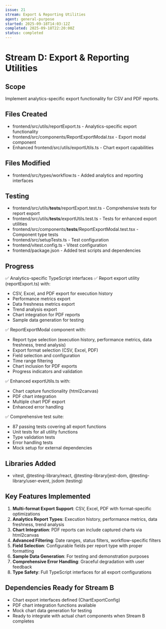 ```yaml
---
issue: 21
stream: Export & Reporting Utilities
agent: general-purpose
started: 2025-09-18T14:03:12Z
completed: 2025-09-18T22:20:00Z
status: completed
---
```


# Stream D: Export & Reporting Utilities

## Scope
Implement analytics-specific export functionality for CSV and PDF reports.

## Files Created
- frontend/src/utils/reportExport.ts - Analytics-specific export functionality
- frontend/src/components/ReportExportModal.tsx - Export modal component
- Enhanced frontend/src/utils/exportUtils.ts - Chart export capabilities

## Files Modified
- frontend/src/types/workflow.ts - Added analytics and reporting interfaces

## Testing
- frontend/src/utils/__tests__/reportExport.test.ts - Comprehensive tests for report export
- frontend/src/utils/__tests__/exportUtils.test.ts - Tests for enhanced export utilities
- frontend/src/components/__tests__/ReportExportModal.test.tsx - Component type tests
- frontend/src/setupTests.ts - Test configuration
- frontend/vitest.config.ts - Vitest configuration
- frontend/package.json - Added test scripts and dependencies

## Progress
✅ Analytics-specific TypeScript interfaces
✅ Report export utility (reportExport.ts) with:
  - CSV, Excel, and PDF export for execution history
  - Performance metrics export
  - Data freshness metrics export
  - Trend analysis export
  - Chart integration for PDF reports
  - Sample data generation for testing

✅ ReportExportModal component with:
  - Report type selection (execution history, performance metrics, data freshness, trend analysis)
  - Export format selection (CSV, Excel, PDF)
  - Field selection and configuration
  - Time range filtering
  - Chart inclusion for PDF exports
  - Progress indicators and validation

✅ Enhanced exportUtils.ts with:
  - Chart capture functionality (html2canvas)
  - PDF chart integration
  - Multiple chart PDF export
  - Enhanced error handling

✅ Comprehensive test suite:
  - 87 passing tests covering all export functions
  - Unit tests for all utility functions
  - Type validation tests
  - Error handling tests
  - Mock setup for external dependencies

## Libraries Added
- vitest, @testing-library/react, @testing-library/jest-dom, @testing-library/user-event, jsdom (testing)

## Key Features Implemented
1. **Multi-format Export Support**: CSV, Excel, PDF with format-specific optimizations
2. **Analytics Report Types**: Execution history, performance metrics, data freshness, trend analysis
3. **Chart Integration**: PDF reports can include captured charts via html2canvas
4. **Advanced Filtering**: Date ranges, status filters, workflow-specific filters
5. **Field Selection**: Configurable fields per report type with proper formatting
6. **Sample Data Generation**: For testing and demonstration purposes
7. **Comprehensive Error Handling**: Graceful degradation with user feedback
8. **Type Safety**: Full TypeScript interfaces for all export configurations

## Dependencies Ready for Stream B
- Chart export interfaces defined (ChartExportConfig)
- PDF chart integration functions available
- Mock chart data generation for testing
- Ready to integrate with actual chart components when Stream B completes
